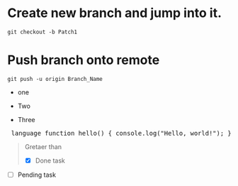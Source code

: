 # Create new branch and jump into it.
`git checkout -b Patch1`
# Push branch onto remote
`git push -u origin Branch_Name`
- one
* Two

+ Three



<pre> language function hello() { console.log("Hello, world!"); }  </pre>

> Gretaer than
>
> - [x] Done task
- [ ] Pending task

